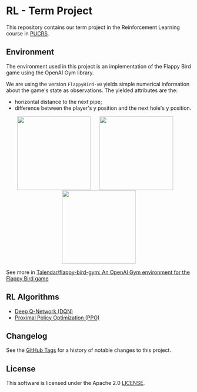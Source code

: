 # RL - Term Project

This repository contains our term project in the Reinforcement Learning course in [PUCRS](https://pucrs.br).

## Environment

The environment used in this project is an implementation of the Flappy Bird game using the OpenAI Gym library.

We are using the version `FlappyBird-v0` yields simple numerical information about the game's state as observations. The yielded attributes are the:

- horizontal distance to the next pipe;
- difference between the player's y position and the next hole's y position.

<p align="center">
  <img align="center" 
       src="https://github.com/Talendar/flappy-bird-gym/blob/main/imgs/yellow_bird_playing.gif?raw=true" 
       width="200"/>
  &nbsp;&nbsp;&nbsp;&nbsp;
  <img align="center" 
       src="https://github.com/Talendar/flappy-bird-gym/blob/main/imgs/red_bird_start_screen.gif?raw=true" 
       width="200"/>
  &nbsp;&nbsp;&nbsp;&nbsp;
  <img align="center" 
       src="https://github.com/Talendar/flappy-bird-gym/blob/main/imgs/blue_bird_playing.gif?raw=true" 
       width="200"/>
</p>

See more in [Talendar/flappy-bird-gym: An OpenAI Gym environment for the Flappy Bird game](https://github.com/Talendar/flappy-bird-gym)

## RL Algorithms

- [Deep Q-Network (DQN)](notebooks/DQN.ipynb)
- [Proximal Policy Optimization (PPO)](notebooks/PPO.ipynb)

## Changelog

See the [GitHub Tags](https://github.com/DougTrajano/pucrs-rl-term-project/tags) for a history of notable changes to this project.

## License

This software is licensed under the Apache 2.0 [LICENSE](LICENSE).